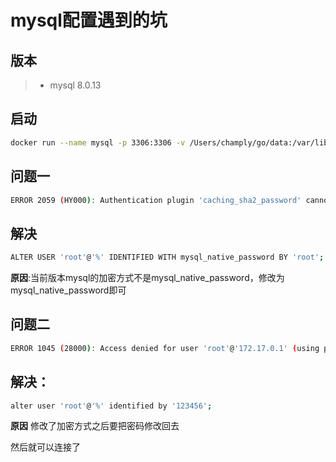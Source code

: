 # mysql配置遇到的坑

## 版本 

> - mysql 8.0.13

## 启动

``` bash
docker run --name mysql -p 3306:3306 -v /Users/champly/go/data:/var/lib/mysql -e MYSQL_ROOT_PASSWORD=123456 -d mysql
```

## 问题一

``` bash
ERROR 2059 (HY000): Authentication plugin 'caching_sha2_password' cannot be loaded: dlopen(/usr/local/mysql/lib/plugin/caching_sha2_password.so, 2): image not found 
```

## 解决

``` bash
ALTER USER 'root'@'%' IDENTIFIED WITH mysql_native_password BY 'root';
```

**原因**:当前版本mysql的加密方式不是mysql_native_password，修改为mysql_native_password即可

## 问题二

``` bash
ERROR 1045 (28000): Access denied for user 'root'@'172.17.0.1' (using password: YES)
```

## 解决：

``` bash
alter user 'root'@'%' identified by '123456';
```

**原因** 修改了加密方式之后要把密码修改回去

然后就可以连接了

